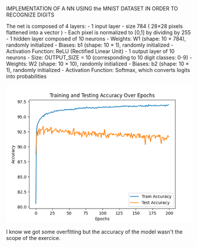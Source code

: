 IMPLEMENTATION OF A NN USING the MNIST DATASET IN ORDER TO RECOGNIZE DIGITS

The net is composed of 4 layers:
	- 1 input layer 
		- size 784 ( 28×28 pixels flattened into a vector )
		- Each pixel is normalized to [0,1] by dividing by 255
	- 1 hidden layer composed of 10 neurons
		- Weights: W1 (shape: 10 × 784), randomly initialized
		- Biases: b1 (shape: 10 × 1), randomly initialized
		- Activation Function: ReLU (Rectified Linear Unit)
	- 1 output layer of 10 neurons 
		- Size: OUTPUT_SIZE = 10 (corresponding to 10 digit classes: 0-9)
		- Weights: W2 (shape: 10 × 10), randomly initialized
		- Biases: b2 (shape: 10 × 1), randomly initialized
		- Activation Function: Softmax, which converts logits into probabilities

![Acc plot](acc.png)

I know we got some overfitting but the accuracy of the model wasn't the scope of the exercice.
